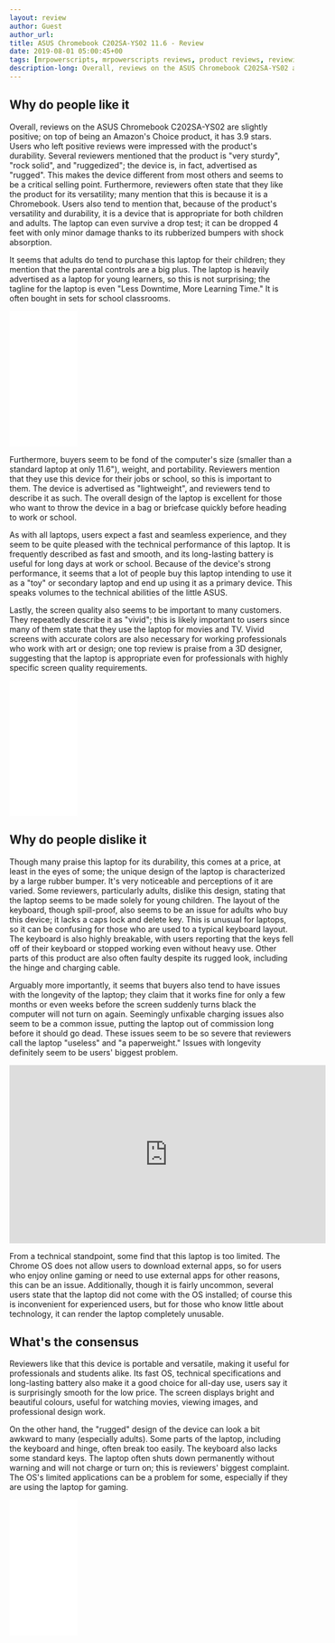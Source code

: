 ```yaml
---
layout: review
author: Guest
author_url:
title: ASUS Chromebook C202SA-YS02 11.6 - Review
date: 2019-08-01 05:00:45+00
tags: [mrpowerscripts, mrpowerscripts reviews, product reviews, reviewing amazon products, amazon product]
description-long: Overall, reviews on the ASUS Chromebook C202SA-YS02 are slightly positive; on top of being an Amazon's Choice product, it has 3.9 stars. Users who left positive reviews were impressed with the product's durability.  Several reviewers mentioned that the product is "very sturdy", "rock solid", and "ruggedized";  the device is, in fact, advertised as "rugged". This makes the device different from most others and seems to be a critical selling point. Furthermore, reviewers often state that they like the product for its versatility; many mention that this is because it is a Chromebook.  Users also tend to mention that, because of the product's versatility and durability, it is a device that is appropriate for both children and adults. The laptop can even survive a drop test; it can be dropped 4 feet with only minor damage thanks to its rubberized bumpers with shock absorption.
---
```


## Why do people like it
Overall, reviews on the ASUS Chromebook C202SA-YS02 are slightly positive; on top of being an Amazon's Choice product, it has 3.9 stars.  Users who left positive reviews were impressed with the product's durability.  Several reviewers mentioned that the product is "very sturdy", "rock solid", and "ruggedized";  the device is, in fact, advertised as "rugged".  This makes the device different from most others and seems to be a critical selling point. Furthermore, reviewers often state that they like the product for its versatility; many mention that this is because it is a Chromebook.  Users also tend to mention that, because of the product's versatility and durability, it is a device that is appropriate for both children and adults.  The laptop can even survive a drop test; it can be dropped 4 feet with only minor damage thanks to its rubberized bumpers with shock absorption.

It seems that adults do tend to purchase this laptop for their children; they mention that the parental controls are a big plus.  The laptop is heavily advertised as a laptop for young learners, so this is not surprising; the tagline for the laptop is even "Less Downtime, More Learning Time."  It is often bought in sets for school classrooms.

<iframe style="width:120px;height:240px;" marginwidth="0" marginheight="0" scrolling="no" frameborder="0" src="//ws-na.amazon-adsystem.com/widgets/q?ServiceVersion=20070822&OneJS=1&Operation=GetAdHtml&MarketPlace=US&source=ss&ref=as_ss_li_til&ad_type=product_link&tracking_id=mrpowerscript-20&language=en_US&marketplace=amazon&region=US&placement=B01DBGVB7K&asins=B01DBGVB7K&linkId=f35d1d71cd21d130b5290118dd3c9e40&show_border=true&link_opens_in_new_window=true"></iframe>

Furthermore, buyers seem to be fond of the computer's size (smaller than a standard laptop at only 11.6"), weight, and portability.  Reviewers mention that they use this device for their jobs or school, so this is important to them.  The device is advertised as "lightweight", and reviewers tend to describe it as such.   The overall design of the laptop is excellent for those who want to throw the device in a bag or briefcase quickly before heading to work or school.

As with all laptops, users expect a fast and seamless experience, and they seem to be quite pleased with the technical performance of this laptop. It is frequently described as fast and smooth, and its long-lasting battery is useful for long days at work or school.  Because of the device's strong performance, it seems that a lot of people buy this laptop intending to use it as a "toy" or secondary laptop and end up using it as a primary device.  This speaks volumes to the technical abilities of the little ASUS.

Lastly, the screen quality also seems to be important to many customers.  They repeatedly describe it as "vivid"; this is likely important to users since many of them state that they use the laptop for movies and TV.  Vivid screens with accurate colors are also necessary for working professionals who work with art or design; one top review is praise from a 3D designer, suggesting that the laptop is appropriate even for professionals with highly specific screen quality requirements.

<iframe style="width:120px;height:240px;" marginwidth="0" marginheight="0" scrolling="no" frameborder="0" src="//ws-na.amazon-adsystem.com/widgets/q?ServiceVersion=20070822&OneJS=1&Operation=GetAdHtml&MarketPlace=US&source=ss&ref=as_ss_li_til&ad_type=product_link&tracking_id=mrpowerscript-20&language=en_US&marketplace=amazon&region=US&placement=B01DBGVB7K&asins=B01DBGVB7K&linkId=f35d1d71cd21d130b5290118dd3c9e40&show_border=true&link_opens_in_new_window=true"></iframe>

## Why do people dislike it

Though many praise this laptop for its durability, this comes at a price, at least in the eyes of some; the unique design of the laptop is characterized by a large rubber bumper.  It's very noticeable and perceptions of it are varied.  Some reviewers, particularly adults, dislike this design, stating that the laptop seems to be made solely for young children.  The layout of the keyboard, though spill-proof, also seems to be an issue for adults who buy this device; it lacks a caps lock and delete key.  This is unusual for laptops, so it can be confusing for those who are used to a typical keyboard layout.  The keyboard is also highly breakable, with users reporting that the keys fell off of their keyboard or stopped working even without heavy use.  Other parts of this product are also often faulty despite its rugged look, including the hinge and charging cable.

Arguably more importantly, it seems that buyers also tend to have issues with the longevity of the laptop; they claim that it works fine for only a few months or even weeks before the screen suddenly turns black the computer will not turn on again.  Seemingly unfixable charging issues also seem to be a common issue, putting the laptop out of commission long before it should go dead.   These issues seem to be so severe that reviewers call the laptop "useless" and "a paperweight."  Issues with longevity definitely seem to be users' biggest problem.

<iframe width="560" height="315" src="https://www.youtube-nocookie.com/embed/seUKU0SGqAU" frameborder="0" allow="accelerometer; autoplay; encrypted-media; gyroscope; picture-in-picture" allowfullscreen></iframe>

From a technical standpoint, some find that this laptop is too limited.  The Chrome OS does not allow users to download external apps, so for users who enjoy online gaming or need to use external apps for other reasons, this can be an issue.  Additionally, though it is fairly uncommon, several users state that the laptop did not come with the OS installed; of course this is inconvenient for experienced users, but for those who know little about technology, it can render the laptop completely unusable.

## What's the consensus

Reviewers like that this device is portable and versatile, making it useful for professionals and students alike.  Its fast OS, technical specifications and long-lasting battery also make it a good choice for all-day use, users say it is surprisingly smooth for the low price.  The screen displays bright and beautiful colours, useful for watching movies, viewing images, and professional design work.

On the other hand, the "rugged" design of the device can look a bit awkward to many (especially adults).  Some parts of the laptop, including the keyboard and hinge, often break too easily.  The keyboard also lacks some standard keys.  The laptop often shuts down permanently without warning and will not charge or turn on; this is reviewers' biggest complaint.  The OS's limited applications can be a problem for some, especially if they are using the laptop for gaming.

<iframe style="width:120px;height:240px;" marginwidth="0" marginheight="0" scrolling="no" frameborder="0" src="//ws-na.amazon-adsystem.com/widgets/q?ServiceVersion=20070822&OneJS=1&Operation=GetAdHtml&MarketPlace=US&source=ss&ref=as_ss_li_til&ad_type=product_link&tracking_id=mrpowerscript-20&language=en_US&marketplace=amazon&region=US&placement=B01DBGVB7K&asins=B01DBGVB7K&linkId=f35d1d71cd21d130b5290118dd3c9e40&show_border=true&link_opens_in_new_window=true"></iframe>
